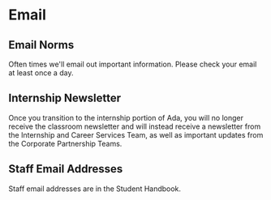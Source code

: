 # Email

## Email Norms

Often times we'll email out important information. Please check your email at least once a day.

## Internship Newsletter

Once you transition to the internship portion of Ada, you will no longer receive the classroom newsletter and will instead receive a newsletter from the Internship and Career Services Team, as well as important updates from the Corporate Partnership Teams.

## Staff Email Addresses

Staff email addresses are in the Student Handbook.

